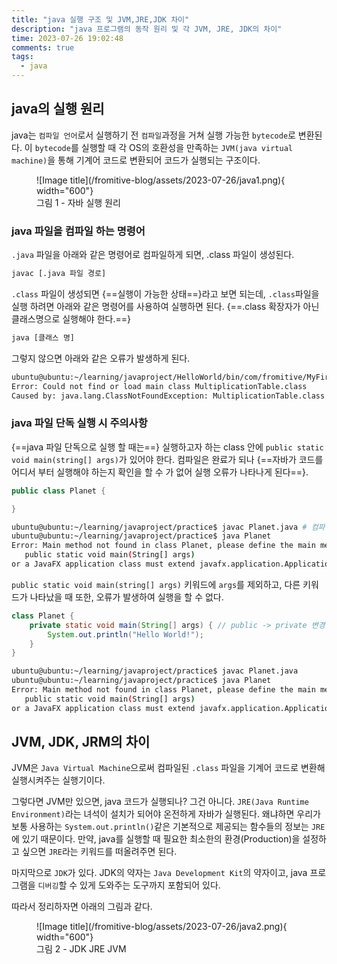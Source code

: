 ```yaml
---
title: "java 실행 구조 및 JVM,JRE,JDK 차이"
description: "java 프로그램의 동작 원리 및 각 JVM, JRE, JDK의 차이"
time: 2023-07-26 19:02:48
comments: true
tags:
  - java
---
```


## java의 실행 원리

java는 `컴파일 언어`로서 실행하기 전 `컴파일`과정을 거쳐 실행 가능한 `bytecode`로 변환된다. 이 `bytecode`를 실행할 때 각 OS의 호환성을 만족하는 `JVM(java virtual machine)`을 통해 기계어 코드로 변환되어 코드가 실행되는 구조이다.

<figure markdown>
![Image title](/fromitive-blog/assets/2023-07-26/java1.png){ width="600"}
<figcaption>그림 1 - 자바 실행 원리</figcaption>
</figure>

### java 파일을 컴파일 하는 명령어

`.java` 파일을 아래와 같은 명령어로 컴파일하게 되면, .class 파일이 생성된다.

``` bash title="java 컴파일" linenums="1"
javac [.java 파일 경로]
```

`.class` 파일이 생성되면 {==실행이 가능한 상태==}라고 보면 되는데, `.class`파일을 실행 하려면 아래와 같은 명령어를 사용하여 실행하면 된다. {==.class 확장자가 아닌 클래스명으로 실행해야 한다.==}

``` bash title="java 실행" linenums="1"
java [클래스 명]
```

그렇지 않으면 아래와 같은 오류가 발생하게 된다.

``` bash title="java 실행 오류" hl_lines="2"
ubuntu@ubuntu:~/learning/javaproject/HelloWorld/bin/com/fromitive/MyFirstPackage$ java MultiplicationTable.class
Error: Could not find or load main class MultiplicationTable.class
Caused by: java.lang.ClassNotFoundException: MultiplicationTable.class
```

### java 파일 단독 실행 시 주의사항
{==java 파일 단독으로 실행 할 때는==} 실행하고자 하는 class 안에 `public static void main(string[] args)`가 있어야 한다. 컴파일은 완료가 되나 {==자바가 코드를 어디서 부터 실행해야 하는지 확인을 할 수 가 없어 실행 오류가 나타나게 된다==}.

``` java title="wrong-main.java" linenums="1"
public class Planet {

}
```

``` bash title="output" hl_lines="3"
ubuntu@ubuntu:~/learning/javaproject/practice$ javac Planet.java # 컴파일은 가능확인
ubuntu@ubuntu:~/learning/javaproject/practice$ java Planet
Error: Main method not found in class Planet, please define the main method as:
   public static void main(String[] args)
or a JavaFX application class must extend javafx.application.Application
```

`public static void main(string[] args)` 키워드에 `args`를 제외하고, 다른 키워드가 나타났을 때 또한, 오류가 발생하여 실행을 할 수 없다.

``` java title="wrong-main2.java" linenums="1" hl_lines="2"
class Planet {
    private static void main(String[] args) { // public -> private 변경
        System.out.println("Hello World!");
    }
}
```

``` bash title="output2" hl_lines="3"
ubuntu@ubuntu:~/learning/javaproject/practice$ javac Planet.java
ubuntu@ubuntu:~/learning/javaproject/practice$ java Planet
Error: Main method not found in class Planet, please define the main method as:
   public static void main(String[] args)
or a JavaFX application class must extend javafx.application.Application
```


## JVM, JDK, JRM의 차이

JVM은 `Java Virtual Machine`으로써 컴파일된 `.class` 파일을 기계어 코드로 변환해 실행시켜주는 실행기이다.

그렇다면 JVM만 있으면, java 코드가 실행되나? 그건 아니다. `JRE(Java Runtime Environment)`라는 녀석이 설치가 되어야 온전하게 자바가 실행된다. 왜냐하면 우리가 보통 사용하는 `System.out.println()`같은 기본적으로 제공되는 함수들의 정보는 `JRE`에 있기 때문이다. 만약, java를 실행할 때 필요한 최소한의 환경(Production)을 설정하고 싶으면 `JRE`라는 키워드를 떠올려주면 된다.

마지막으로 `JDK`가 있다. JDK의 약자는 `Java Development Kit`의 약자이고, java 프로그램을 `디버깅`할 수 있게 도와주는 도구까지 포함되어 있다.

따라서 정리하자면 아래의 그림과 같다.

<figure markdown>
![Image title](/fromitive-blog/assets/2023-07-26/java2.png){ width="600"}
<figcaption>그림 2 - JDK JRE JVM</figcaption>
</figure>